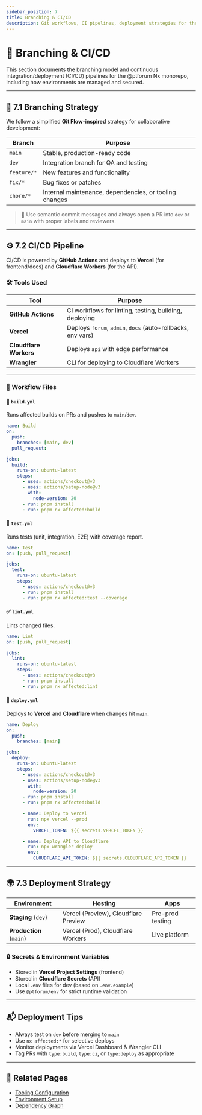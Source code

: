 ```yaml
---
sidebar_position: 7
title: Branching & CI/CD
description: Git workflows, CI pipelines, deployment strategies for the @ptforum monorepo
---
```


# 🔀 Branching & CI/CD

This section documents the branching model and continuous integration/deployment (CI/CD) pipelines for the @ptforum Nx monorepo, including how environments are managed and secured.

---

## 🌿 7.1 Branching Strategy

We follow a simplified **Git Flow-inspired** strategy for collaborative development:

| Branch | Purpose |
|--------|---------|
| `main` | Stable, production-ready code |
| `dev` | Integration branch for QA and testing |
| `feature/*` | New features and functionality |
| `fix/*` | Bug fixes or patches |
| `chore/*` | Internal maintenance, dependencies, or tooling changes |

> 🔖 Use semantic commit messages and always open a PR into `dev` or `main` with proper labels and reviewers.

---

## ⚙️ 7.2 CI/CD Pipeline

CI/CD is powered by **GitHub Actions** and deploys to **Vercel** (for frontend/docs) and **Cloudflare Workers** (for the API).

### 🛠 Tools Used

| Tool | Purpose |
|------|---------|
| **GitHub Actions** | CI workflows for linting, testing, building, deploying |
| **Vercel** | Deploys `forum`, `admin`, `docs` (auto-rollbacks, env vars) |
| **Cloudflare Workers** | Deploys `api` with edge performance |
| **Wrangler** | CLI for deploying to Cloudflare Workers |

---

### 📜 Workflow Files

#### 🔧 `build.yml`

Runs affected builds on PRs and pushes to `main`/`dev`.

```yaml
name: Build
on:
  push:
    branches: [main, dev]
  pull_request:

jobs:
  build:
    runs-on: ubuntu-latest
    steps:
      - uses: actions/checkout@v3
      - uses: actions/setup-node@v3
        with:
          node-version: 20
      - run: pnpm install
      - run: pnpm nx affected:build
````

#### 🧪 `test.yml`

Runs tests (unit, integration, E2E) with coverage report.

```yaml
name: Test
on: [push, pull_request]

jobs:
  test:
    runs-on: ubuntu-latest
    steps:
      - uses: actions/checkout@v3
      - run: pnpm install
      - run: pnpm nx affected:test --coverage
```

#### ✅ `lint.yml`

Lints changed files.

```yaml
name: Lint
on: [push, pull_request]

jobs:
  lint:
    runs-on: ubuntu-latest
    steps:
      - uses: actions/checkout@v3
      - run: pnpm install
      - run: pnpm nx affected:lint
```

#### 🚀 `deploy.yml`

Deploys to **Vercel** and **Cloudflare** when changes hit `main`.

```yaml
name: Deploy
on:
  push:
    branches: [main]

jobs:
  deploy:
    runs-on: ubuntu-latest
    steps:
      - uses: actions/checkout@v3
      - uses: actions/setup-node@v3
        with:
          node-version: 20
      - run: pnpm install
      - run: pnpm nx affected:build

      - name: Deploy to Vercel
        run: npx vercel --prod
        env:
          VERCEL_TOKEN: ${{ secrets.VERCEL_TOKEN }}

      - name: Deploy API to Cloudflare
        run: npx wrangler deploy
        env:
          CLOUDFLARE_API_TOKEN: ${{ secrets.CLOUDFLARE_API_TOKEN }}
```

---

## 🌍 7.3 Deployment Strategy

| Environment             | Hosting                              | Apps             |
| ----------------------- | ------------------------------------ | ---------------- |
| **Staging** (`dev`)     | Vercel (Preview), Cloudflare Preview | Pre-prod testing |
| **Production** (`main`) | Vercel (Prod), Cloudflare Workers    | Live platform    |

### 🔒 Secrets & Environment Variables

* Stored in **Vercel Project Settings** (frontend)
* Stored in **Cloudflare Secrets** (API)
* Local `.env` files for dev (based on `.env.example`)
* Use `@ptforum/env` for strict runtime validation

---

## 📬 Deployment Tips

* Always test on `dev` before merging to `main`
* Use `nx affected:*` for selective deploys
* Monitor deployments via Vercel Dashboard & Wrangler CLI
* Tag PRs with `type:build`, `type:ci`, or `type:deploy` as appropriate

---

## 🧭 Related Pages

* [Tooling Configuration](./4-tooling.md)
* [Environment Setup](./3-environment.md)
* [Dependency Graph](./5-dependency.md)
